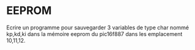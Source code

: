 # EEPROM
Ecrire un programme pour sauvegarder 3 variables de type char nommé kp,kd,ki dans la mémoire eeprom du pic16f887 dans les emplacement 10,11,12.
